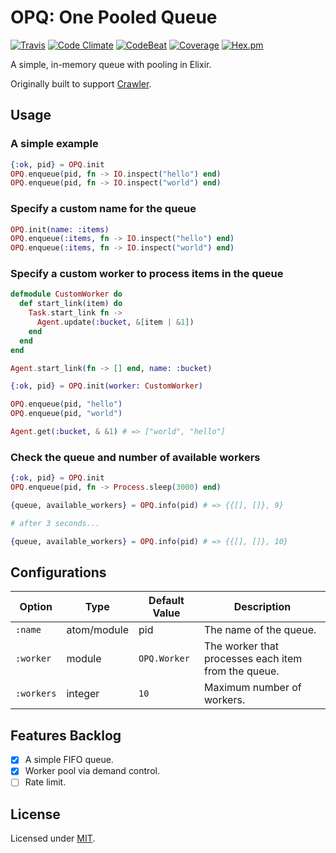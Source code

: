 # OPQ: One Pooled Queue

[![Travis](https://img.shields.io/travis/fredwu/opq.svg)](https://travis-ci.org/fredwu/opq)
[![Code Climate](https://img.shields.io/codeclimate/github/fredwu/opq.svg)](https://codeclimate.com/github/fredwu/opq)
[![CodeBeat](https://codebeat.co/badges/76916047-5b66-466d-91d3-7131a269899a)](https://codebeat.co/projects/github-com-fredwu-opq-master)
[![Coverage](https://img.shields.io/coveralls/fredwu/opq.svg)](https://coveralls.io/github/fredwu/opq?branch=master) [![Hex.pm](https://img.shields.io/hexpm/v/opq.svg)](https://hex.pm/packages/opq)

A simple, in-memory queue with pooling in Elixir.

Originally built to support [Crawler](https://github.com/fredwu/crawler).

## Usage

### A simple example

```elixir
{:ok, pid} = OPQ.init
OPQ.enqueue(pid, fn -> IO.inspect("hello") end)
OPQ.enqueue(pid, fn -> IO.inspect("world") end)
```

### Specify a custom name for the queue

```elixir
OPQ.init(name: :items)
OPQ.enqueue(:items, fn -> IO.inspect("hello") end)
OPQ.enqueue(:items, fn -> IO.inspect("world") end)
```

### Specify a custom worker to process items in the queue

```elixir
defmodule CustomWorker do
  def start_link(item) do
    Task.start_link fn ->
      Agent.update(:bucket, &[item | &1])
    end
  end
end

Agent.start_link(fn -> [] end, name: :bucket)

{:ok, pid} = OPQ.init(worker: CustomWorker)

OPQ.enqueue(pid, "hello")
OPQ.enqueue(pid, "world")

Agent.get(:bucket, & &1) # => ["world", "hello"]
```

### Check the queue and number of available workers

```elixir
{:ok, pid} = OPQ.init
OPQ.enqueue(pid, fn -> Process.sleep(3000) end)

{queue, available_workers} = OPQ.info(pid) # => {{[], []}, 9}

# after 3 seconds...

{queue, available_workers} = OPQ.info(pid) # => {{[], []}, 10}
```

## Configurations

| Option       | Type        | Default Value  | Description |
|--------------|-------------|----------------|-------------|
| `:name`      | atom/module | pid            | The name of the queue.
| `:worker`    | module      | `OPQ.Worker`   | The worker that processes each item from the queue.
| `:workers`   | integer     | `10`           | Maximum number of workers.

## Features Backlog

- [x] A simple FIFO queue.
- [x] Worker pool via demand control.
- [ ] Rate limit.

## License

Licensed under [MIT](http://fredwu.mit-license.org/).
